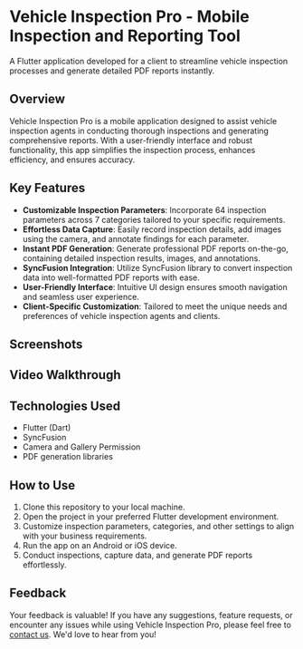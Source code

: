 # Vehicle Inspection Pro - Mobile Inspection and Reporting Tool

A Flutter application developed for a client to streamline vehicle inspection processes and generate detailed PDF reports instantly.

## Overview

Vehicle Inspection Pro is a mobile application designed to assist vehicle inspection agents in conducting thorough inspections and generating comprehensive reports. With a user-friendly interface and robust functionality, this app simplifies the inspection process, enhances efficiency, and ensures accuracy.

## Key Features

- **Customizable Inspection Parameters**: Incorporate 64 inspection parameters across 7 categories tailored to your specific requirements.
- **Effortless Data Capture**: Easily record inspection details, add images using the camera, and annotate findings for each parameter.
- **Instant PDF Generation**: Generate professional PDF reports on-the-go, containing detailed inspection results, images, and annotations.
- **SyncFusion Integration**: Utilize SyncFusion library to convert inspection data into well-formatted PDF reports with ease.
- **User-Friendly Interface**: Intuitive UI design ensures smooth navigation and seamless user experience.
- **Client-Specific Customization**: Tailored to meet the unique needs and preferences of vehicle inspection agents and clients.

## Screenshots

<!-- Placeholder for screenshots -->

## Video Walkthrough

<!-- Placeholder for video walkthrough -->

## Technologies Used

- Flutter (Dart)
- SyncFusion
- Camera and Gallery Permission
- PDF generation libraries

## How to Use

1. Clone this repository to your local machine.
2. Open the project in your preferred Flutter development environment.
3. Customize inspection parameters, categories, and other settings to align with your business requirements.
4. Run the app on an Android or iOS device.
5. Conduct inspections, capture data, and generate PDF reports effortlessly.

## Feedback

Your feedback is valuable! If you have any suggestions, feature requests, or encounter any issues while using Vehicle Inspection Pro, please feel free to [contact us](mailto:your-email@example.com). We'd love to hear from you!
